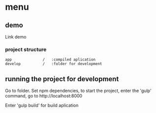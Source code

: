 # menu

## demo
Link demo 

### project structure
    app              /   :compiled aplication                                
    develop          /   :folder for development

                         
 ## running the project for development
 Go to folder. Set npm dependencies, to start the project, enter the 'gulp' command, go to http://localhost:8000
 
  Enter 'gulp build' for build aplication

